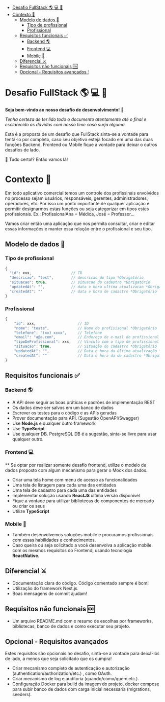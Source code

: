 

- [Desafio FullStack :earth_americas: :computer: :iphone:](#desafio-fullstack-earth_americas-computer-iphone)
- [Contexto :game_die:](#contexto-game_die)
  - [Modelo de dados :memo:](#modelo-de-dados-memo)
    - [Tipo de profissional](#tipo-de-profissional)
    - [Profissional](#profissional)
  - [Requisitos funcionais :white_check_mark:](#requisitos-funcionais-white_check_mark)
    - [Backend :earth_americas:](#backend-earth_americas)
    - [Frontend :computer:](#frontend-computer)
    - [Mobile :iphone:](#mobile-iphone)
  - [Diferencial :crossed_swords:](#diferencial-crossed_swords)
  - [Requisitos não funcionais :cool:](#requisitos-não-funcionais-cool)
  - [Opcional - Requisitos avançados 	!](#opcional---requisitos-avançados)

# Desafio FullStack :earth_americas: :computer: :iphone:

**Seja bem-vindo ao nosso desafio de desenvolvimento!** :raised_hands:

*Tenha certeza de ter lido todo o documento atentamente até o final e esclarecido as dúvidas com nosso time caso surja alguma.*

Esta é a proposta de um desafio que FullStack sinta-se a vontade para tentá-lo por completo, caso seu objetivo esteja focado em uma das duas funções Backend, Frontend ou Mobile fique a vontade para deixar o outros desafios de lado.

:rocket: Tudo certo!?  Então vamos lá! 


# Contexto :game_die:

Em todo aplicativo comercial temos um controle dos profissinais envolvidos no processo sejam usuários, responsáveis, gerentes, administradores, operadores, etc. Por isso um ponto importante de qualquer aplicação é permitir designarmos estas funções ou seja categorizar em tipos estes profissionais.  Ex.: ProfissionalAna = Médica, José = Professor... 

Vamos criar então uma aplicação que nos permita consultar, criar e editar essas informações e manter essa relação entre o profissional e seu tipo.

## Modelo de dados :memo:
### Tipo de profissional
```js
{
  "id": xxx,                  // ID 
  "descricao": "test",        // descricao do tipo *Obrigatório
  "situacao": true,           // situacao do cadastro *Obrigatório
  "updatedAt": "",            // data e hora ultima atualizacao *Obrigatório
  "createdAt": ""             // data e hora de cadastro *Obrigatório
}
```

### Profissional
```js
{
    "id": xxx,                   // ID
    "nome": "teste",             // Nome do profisisonal *Obrigatório
    "telefone": "(xx) xxxx",     // Telefone
    "email": "a@a.com",          // Endereço de e-mail do profissional
    "tipoDeProfissional": xxx,   // Vinculo com o tipo de profissional *Obrigatório
    "situacao": true,            // Situação do cadastro *Obrigatório
    "updatedAt": "",             // Data e hora da última atualização *Obrigatório
    "createdAt": ""              // Data e hora da de cadastro *Obrigatório
}
```

## Requisitos funcionais :white_check_mark:
### Backend :earth_americas:
- A API deve seguir as boas práticas e padrões de implementação REST
- Os dados deve ser salvos em um banco de dados
- Escrever os testes para o código e as APIs geradas
- Prover documentação para API. (Sugestão OpenAPI/Swagger)
- Use **Node.js** e qualquer outro framework
- Use **TypeScript**
- Use qualquer DB. PostgreSQL DB é a sugestão, sinta-se livre para usar qualquer outro.

### Frontend :computer:
** Se optar por realizar somente desafio frontend, utilize o modelo de dados proposto com algum mecanismo para gerar o Mock dos dados.
- Criar uma tela home com menu de acesso as funcionalidades
- Uma tela de listagem para cada uma das entidades
- Uma tela de cadastro para cada uma das entidades
- Implementar solução usando **ReactJS** ultima versão disponível
- Fique a vontade para utilizar bibliotecas de componentes de mercado ou criar os seus
- Utilize **TypeScript**

### Mobile :iphone:
- Também desenvolvemos soluções mobile e procuramos profissionais com essas habilidades e conhecimentos. 
- Caso queira ou seja solicitado a você desenvolva a aplicação mobile com os mesmos requisitos do Frontend, usando tecnologia **ReactNative**.

## Diferencial :crossed_swords:
- Documentação clara do código. Código comentado sempre é bom!
- Utilização do framework Nest.js.
- Boas mensagens de commit ajudam!

## Requisitos não funcionais :cool:
- Um arquivo README.md com o resumo de escolhas por frameworks, bibliotecas, banco de dados e como executar seu projeto.


## Opcional - Requisitos avançados

Estes requisitos são opcionais no desafio, sinta-se a vontade para deixá-los de lado, a menos que seja solicitado que os cumpra!   

- Criar mecanismo completo de autenticação e autorização (authentication/authorization/etc.) , como OAuth.
- Criar mecanismo de log e auditoria (quando/como/quem etc.).
- Configuração Docker para build da imagem do projeto, docker compose para subir banco de dados com carga inicial necessaria (migrations, seeders).


